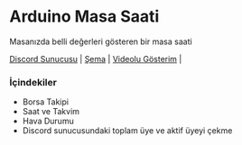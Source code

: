 # Arduino Masa Saati
Masanızda belli değerleri gösteren bir masa saati

[Discord Sunucusu](https://discord.gg/codare) |
[Şema](http://johnny-five.io/api/lcd/#predefined-characters) |
[Videolu Gösterim](https://youtu.be/noNXJEm47AI) |

### İçindekiler

- Borsa Takipi
- Saat ve Takvim
- Hava Durumu
- Discord sunucusundaki toplam üye ve aktif üyeyi çekme
